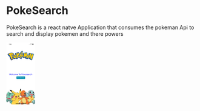 # PokeSearch

PokeSearch is a react natve Application that consumes the pokeman Api to search and display pokemen and there powers

<img src="image/README/1664427268922.png" width="15%"></img>

